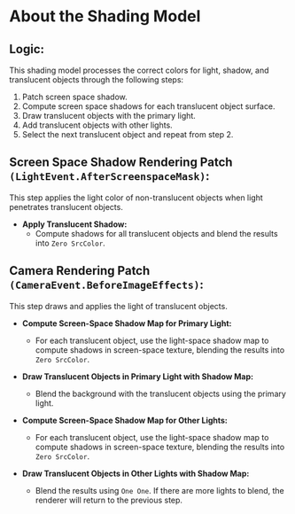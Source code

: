 # About the Shading Model

## Logic:

This shading model processes the correct colors for light, shadow, and translucent objects through the following steps:

1. Patch screen space shadow.
2. Compute screen space shadows for each translucent object surface.
3. Draw translucent objects with the primary light.
4. Add translucent objects with other lights.
5. Select the next translucent object and repeat from step 2.

## Screen Space Shadow Rendering Patch `(LightEvent.AfterScreenspaceMask)`:

This step applies the light color of non-translucent objects when light penetrates translucent objects.

- **Apply Translucent Shadow:**
    - Compute shadows for all translucent objects and blend the results into `Zero SrcColor`.

## Camera Rendering Patch `(CameraEvent.BeforeImageEffects)`:

This step draws and applies the light of translucent objects.

- **Compute Screen-Space Shadow Map for Primary Light:**
    - For each translucent object, use the light-space shadow map to compute shadows in screen-space texture, blending the results into `Zero SrcColor`.

- **Draw Translucent Objects in Primary Light with Shadow Map:**
    - Blend the background with the translucent objects using the primary light.

- **Compute Screen-Space Shadow Map for Other Lights:**
    - For each translucent object, use the light-space shadow map to compute shadows in screen-space texture, blending the results into `Zero SrcColor`.

- **Draw Translucent Objects in Other Lights with Shadow Map:**
    - Blend the results using `One One`. If there are more lights to blend, the renderer will return to the previous step.
